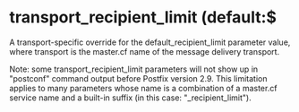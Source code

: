 # transport_recipient_limit (default:$ 

 A transport-specific override for the default_recipient_limit
parameter value, where transport is the master.cf name of
the message delivery transport. 

 Note: some transport_recipient_limit parameters will not
show up in "postconf" command output before Postfix version 2.9.
This limitation applies to many parameters whose name is a combination
of a master.cf service name and a built-in suffix (in this case:
"_recipient_limit"). 


